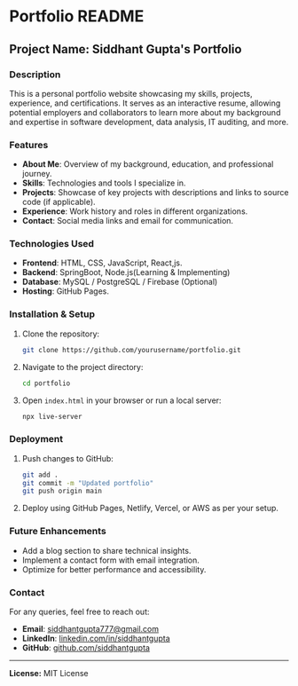 # Portfolio README

## Project Name: Siddhant Gupta's Portfolio

### Description
This is a personal portfolio website showcasing my skills, projects, experience, and certifications. It serves as an interactive resume, allowing potential employers and collaborators to learn more about my background and expertise in software development, data analysis, IT auditing, and more.

### Features
- **About Me**: Overview of my background, education, and professional journey.
- **Skills**: Technologies and tools I specialize in.
- **Projects**: Showcase of key projects with descriptions and links to source code (if applicable).
- **Experience**: Work history and roles in different organizations.
- **Contact**: Social media links and email for communication.

### Technologies Used
- **Frontend**: HTML, CSS, JavaScript, React,js.
- **Backend**: SpringBoot, Node.js(Learning & Implementing)
- **Database**: MySQL / PostgreSQL / Firebase (Optional)
- **Hosting**: GitHub Pages.

### Installation & Setup
1. Clone the repository:
   ```sh
   git clone https://github.com/yourusername/portfolio.git
   ```
2. Navigate to the project directory:
   ```sh
   cd portfolio
   ```
3. Open `index.html` in your browser or run a local server:
   ```sh
   npx live-server
   ```

### Deployment
1. Push changes to GitHub:
   ```sh
   git add .
   git commit -m "Updated portfolio"
   git push origin main
   ```
2. Deploy using GitHub Pages, Netlify, Vercel, or AWS as per your setup.

### Future Enhancements
- Add a blog section to share technical insights.
- Implement a contact form with email integration.
- Optimize for better performance and accessibility.

### Contact
For any queries, feel free to reach out:
- **Email**: siddhantgupta777@gmail.com
- **LinkedIn**: [linkedin.com/in/siddhantgupta]([https://linkedin.com/in/siddhantgupta](https://www.linkedin.com/in/siddhant-gupta-797226200))
- **GitHub**: [github.com/siddhantgupta]([https://github.com/siddhantgupta](https://github.com/Siddhant0017))

---

**License:** MIT License

